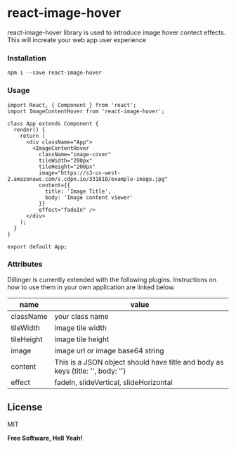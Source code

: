 # react-image-hover

react-image-hover library is used to introduce image hover contect effects. This will increate your web app user experience

### Installation

``
npm i --save react-image-hover
``

### Usage

```
import React, { Component } from 'react';
import ImageContentHover from 'react-image-hover';

class App extends Component {
  render() {
    return (
      <div className="App">
        <ImageContentHover 
          className="image-cover"
          tileWidth="200px"
          tileHeight="200px" 
          image="https://s3-us-west-2.amazonaws.com/s.cdpn.io/331810/example-image.jpg" 
          content={{
            title: 'Image Title',
            body: 'Image content viewer'
          }} 
          effect="fadeIn" />
      </div>
    );
  }
}

export default App;
```

### Attributes

Dillinger is currently extended with the following plugins. Instructions on how to use them in your own application are linked below.

| name | value |
| ------ | ------ |
| className | your class name |
| tileWidth | image tile width |
| tileHeight | image tile height |
| image | image url or image base64 string |
| content | This is a JSON object should have title and body as keys {title: '', body: ''}|
| effect | fadeIn, slideVertical, slideHorizontal |


License
----

MIT


**Free Software, Hell Yeah!**

